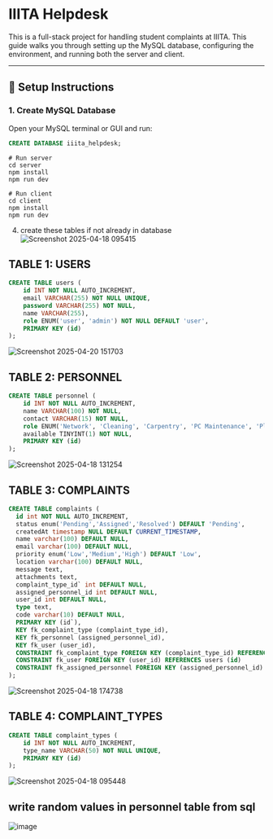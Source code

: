 # IIITA Helpdesk

This is a full-stack project for handling student complaints at IIITA. This guide walks you through setting up the MySQL database, configuring the environment, and running both the server and client.

---

## 🔧 Setup Instructions

### 1. Create MySQL Database

Open your MySQL terminal or GUI and run:

```sql
CREATE DATABASE iiita_helpdesk;
```

```
# Run server
cd server
npm install
npm run dev

# Run client
cd client
npm install
npm run dev
```

4. create these tables if not already in database
![Screenshot 2025-04-18 095415](https://github.com/user-attachments/assets/50ea5c13-6a1e-4b96-a3ff-020e4eb772e2)


## TABLE 1: USERS
```sql
CREATE TABLE users (
    id INT NOT NULL AUTO_INCREMENT,
    email VARCHAR(255) NOT NULL UNIQUE,
    password VARCHAR(255) NOT NULL,
    name VARCHAR(255),
    role ENUM('user', 'admin') NOT NULL DEFAULT 'user',
    PRIMARY KEY (id)
);
```
![Screenshot 2025-04-20 151703](https://github.com/user-attachments/assets/14ef35bc-5441-4e7f-a1e7-18c2b13465c5)

## TABLE 2: PERSONNEL
```sql
CREATE TABLE personnel (
    id INT NOT NULL AUTO_INCREMENT,
    name VARCHAR(100) NOT NULL,
    contact VARCHAR(15) NOT NULL,
    role ENUM('Network', 'Cleaning', 'Carpentry', 'PC Maintenance', 'Plumbing', 'Electricity') NOT NULL,
    available TINYINT(1) NOT NULL,
    PRIMARY KEY (id)
);
```
![Screenshot 2025-04-18 131254](https://github.com/user-attachments/assets/63f62589-56dd-4b9a-a5d0-279dd3c49e49)

## TABLE 3: COMPLAINTS
```sql
CREATE TABLE complaints (
  id int NOT NULL AUTO_INCREMENT,
  status enum('Pending','Assigned','Resolved') DEFAULT 'Pending',
  createdAt timestamp NULL DEFAULT CURRENT_TIMESTAMP,
  name varchar(100) DEFAULT NULL,
  email varchar(100) DEFAULT NULL,
  priority enum('Low','Medium','High') DEFAULT 'Low',
  location varchar(100) DEFAULT NULL,
  message text,
  attachments text,
  complaint_type_id` int DEFAULT NULL,
  assigned_personnel_id int DEFAULT NULL,
  user_id int DEFAULT NULL,
  type text,
  code varchar(10) DEFAULT NULL,
  PRIMARY KEY (id`),
  KEY fk_complaint_type (complaint_type_id),
  KEY fk_personnel (assigned_personnel_id),
  KEY fk_user (user_id),
  CONSTRAINT fk_complaint_type FOREIGN KEY (complaint_type_id) REFERENCES complaint_types (id),
  CONSTRAINT fk_user FOREIGN KEY (user_id) REFERENCES users (id)
  CONSTRAINT fk_assigned_personnel FOREIGN KEY (assigned_personnel_id) REFERENCES personnel (id)
);

```
![Screenshot 2025-04-18 174738](https://github.com/user-attachments/assets/4dfb3a88-a04e-4356-82e2-e56c16b82d2f)

## TABLE 4: COMPLAINT_TYPES
```sql
CREATE TABLE complaint_types (
    id INT NOT NULL AUTO_INCREMENT,
    type_name VARCHAR(50) NOT NULL UNIQUE,
    PRIMARY KEY (id)
);
```
![Screenshot 2025-04-18 095448](https://github.com/user-attachments/assets/02b39f05-434f-49ac-a276-74919784eedd)

## write random values in personnel table from sql
![image](https://github.com/user-attachments/assets/644da5f2-f6e8-47e8-a838-8e1eed050605)
